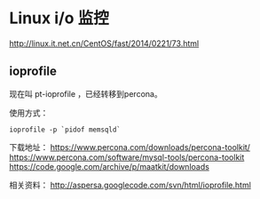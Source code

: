 # Linux i/o 监控

http://linux.it.net.cn/CentOS/fast/2014/0221/73.html

## ioprofile

现在叫 pt-ioprofile ，已经转移到percona。

使用方式：
```
ioprofile -p `pidof memsqld`
```

下载地址：
https://www.percona.com/downloads/percona-toolkit/
https://www.percona.com/software/mysql-tools/percona-toolkit
https://code.google.com/archive/p/maatkit/downloads

相关资料：
http://aspersa.googlecode.com/svn/html/ioprofile.html



